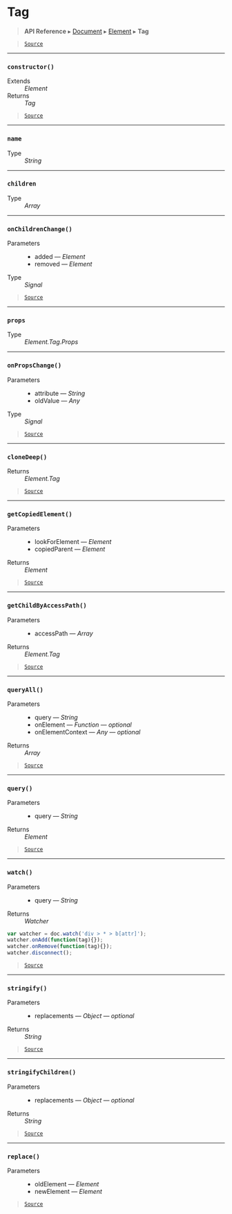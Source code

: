 # Tag

> **API Reference** ▸ [Document](/api/document.md) ▸ [Element](/api/document-element.md) ▸ **Tag**

<!-- toc -->

> [`Source`](https:/github.com/Neft-io/neft/blob/214bc7eaad621898160a3fcef3785f39f21aa083/src/document/element/element/tag.litcoffee)


* * * 

### `constructor()`

<dl><dt>Extends</dt><dd><i>Element</i></dd><dt>Returns</dt><dd><i>Tag</i></dd></dl>


> [`Source`](https:/github.com/Neft-io/neft/blob/214bc7eaad621898160a3fcef3785f39f21aa083/src/document/element/element/tag.litcoffee#tag-tagconstructor--element)


* * * 

### `name`

<dl><dt>Type</dt><dd><i>String</i></dd></dl>


* * * 

### `children`

<dl><dt>Type</dt><dd><i>Array</i></dd></dl>


* * * 

### `onChildrenChange()`

<dl><dt>Parameters</dt><dd><ul><li>added — <i>Element</i></li><li>removed — <i>Element</i></li></ul></dd><dt>Type</dt><dd><i>Signal</i></dd></dl>


> [`Source`](https:/github.com/Neft-io/neft/blob/214bc7eaad621898160a3fcef3785f39f21aa083/src/document/element/element/tag.litcoffee#signal-tagonchildrenchangeelement-added-element-removed)


* * * 

### `props`

<dl><dt>Type</dt><dd><i>Element.Tag.Props</i></dd></dl>


* * * 

### `onPropsChange()`

<dl><dt>Parameters</dt><dd><ul><li>attribute — <i>String</i></li><li>oldValue — <i>Any</i></li></ul></dd><dt>Type</dt><dd><i>Signal</i></dd></dl>


> [`Source`](https:/github.com/Neft-io/neft/blob/214bc7eaad621898160a3fcef3785f39f21aa083/src/document/element/element/tag.litcoffee#signal-tagonpropschangestring-attribute-any-oldvalue)


* * * 

### `cloneDeep()`

<dl><dt>Returns</dt><dd><i>Element.Tag</i></dd></dl>


> [`Source`](https:/github.com/Neft-io/neft/blob/214bc7eaad621898160a3fcef3785f39f21aa083/src/document/element/element/tag.litcoffee#elementtag-tagclonedeep)


* * * 

### `getCopiedElement()`

<dl><dt>Parameters</dt><dd><ul><li>lookForElement — <i>Element</i></li><li>copiedParent — <i>Element</i></li></ul></dd><dt>Returns</dt><dd><i>Element</i></dd></dl>


> [`Source`](https:/github.com/Neft-io/neft/blob/214bc7eaad621898160a3fcef3785f39f21aa083/src/document/element/element/tag.litcoffee#element-taggetcopiedelementelement-lookforelement-element-copiedparent)


* * * 

### `getChildByAccessPath()`

<dl><dt>Parameters</dt><dd><ul><li>accessPath — <i>Array</i></li></ul></dd><dt>Returns</dt><dd><i>Element.Tag</i></dd></dl>


> [`Source`](https:/github.com/Neft-io/neft/blob/214bc7eaad621898160a3fcef3785f39f21aa083/src/document/element/element/tag.litcoffee#elementtag-taggetchildbyaccesspatharray-accesspath)


* * * 

### `queryAll()`

<dl><dt>Parameters</dt><dd><ul><li>query — <i>String</i></li><li>onElement — <i>Function</i> — <i>optional</i></li><li>onElementContext — <i>Any</i> — <i>optional</i></li></ul></dd><dt>Returns</dt><dd><i>Array</i></dd></dl>


> [`Source`](https:/github.com/Neft-io/neft/blob/214bc7eaad621898160a3fcef3785f39f21aa083/src/document/element/element/tag.litcoffee#array-tagqueryallstring-query-function-onelement-any-onelementcontext)


* * * 

### `query()`

<dl><dt>Parameters</dt><dd><ul><li>query — <i>String</i></li></ul></dd><dt>Returns</dt><dd><i>Element</i></dd></dl>


> [`Source`](https:/github.com/Neft-io/neft/blob/214bc7eaad621898160a3fcef3785f39f21aa083/src/document/element/element/tag.litcoffee#element-tagquerystring-query)


* * * 

### `watch()`

<dl><dt>Parameters</dt><dd><ul><li>query — <i>String</i></li></ul></dd><dt>Returns</dt><dd><i>Watcher</i></dd></dl>

```javascript
var watcher = doc.watch('div > * > b[attr]');
watcher.onAdd(function(tag){});
watcher.onRemove(function(tag){});
watcher.disconnect();
```


> [`Source`](https:/github.com/Neft-io/neft/blob/214bc7eaad621898160a3fcef3785f39f21aa083/src/document/element/element/tag.litcoffee#watcher-tagwatchstring-query)


* * * 

### `stringify()`

<dl><dt>Parameters</dt><dd><ul><li>replacements — <i>Object</i> — <i>optional</i></li></ul></dd><dt>Returns</dt><dd><i>String</i></dd></dl>


> [`Source`](https:/github.com/Neft-io/neft/blob/214bc7eaad621898160a3fcef3785f39f21aa083/src/document/element/element/tag.litcoffee#string-tagstringifyobject-replacements)


* * * 

### `stringifyChildren()`

<dl><dt>Parameters</dt><dd><ul><li>replacements — <i>Object</i> — <i>optional</i></li></ul></dd><dt>Returns</dt><dd><i>String</i></dd></dl>


> [`Source`](https:/github.com/Neft-io/neft/blob/214bc7eaad621898160a3fcef3785f39f21aa083/src/document/element/element/tag.litcoffee#string-tagstringifychildrenobject-replacements)


* * * 

### `replace()`

<dl><dt>Parameters</dt><dd><ul><li>oldElement — <i>Element</i></li><li>newElement — <i>Element</i></li></ul></dd></dl>


> [`Source`](https:/github.com/Neft-io/neft/blob/214bc7eaad621898160a3fcef3785f39f21aa083/src/document/element/element/tag.litcoffee#tagreplaceelement-oldelement-element-newelement)

